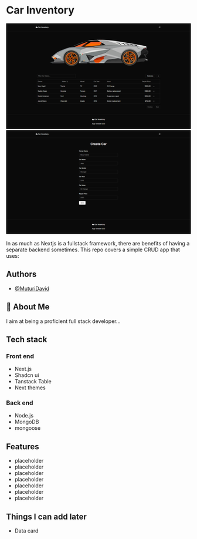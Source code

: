 
# Car Inventory
![Main Page](<public/FireShot Capture 418 - Car Garage Inventory - localhost.png>)
![Create Entry Page](<public/FireShot Capture 419 - Car Garage Inventory - localhost.png>)

In as much as Nextjs is a fullstack framework, there are benefits of having a separate backend sometimes. This repo covers a simple CRUD app that uses:

## Authors

- [@MuturiDavid](https://www.tushdev.co/)

## 🚀 About Me

I aim at being a proficient full stack developer...

## Tech stack

### Front end

- Next.js
- Shadcn ui
- Tanstack Table
- Next themes

### Back end

- Node.js
- MongoDB
- mongoose

## Features

- placeholder
- placeholder
- placeholder
- placeholder
- placeholder
- placeholder
- placeholder

## Things I can add later

- Data card
